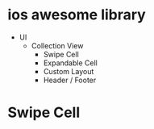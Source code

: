 # ios awesome library

- UI
  - Collection View
    - Swipe Cell
    - Expandable Cell
    - Custom Layout
    - Header / Footer
    
    
# Swipe Cell
